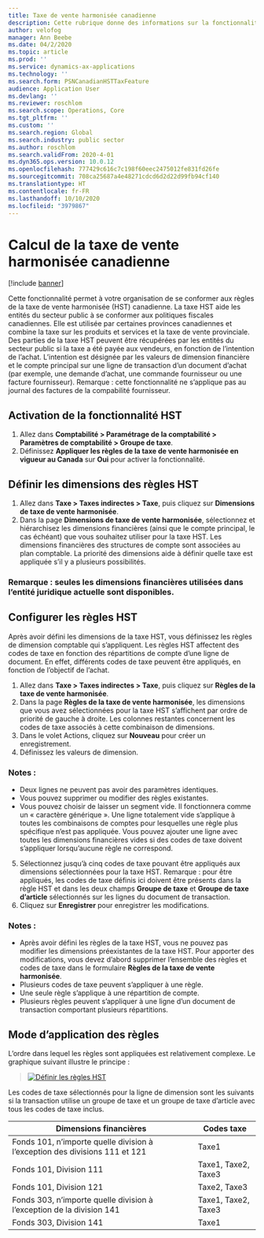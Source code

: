 ```yaml
---
title: Taxe de vente harmonisée canadienne
description: Cette rubrique donne des informations sur la fonctionnalité de prise en charge de la taxe de vente harmonisée pour le secteur public.
author: velofog
manager: Ann Beebe
ms.date: 04/2/2020
ms.topic: article
ms.prod: ''
ms.service: dynamics-ax-applications
ms.technology: ''
ms.search.form: PSNCanadianHSTTaxFeature
audience: Application User
ms.devlang: ''
ms.reviewer: roschlom
ms.search.scope: Operations, Core
ms.tgt_pltfrm: ''
ms.custom: ''
ms.search.region: Global
ms.search.industry: public sector
ms.author: roschlom
ms.search.validFrom: 2020-4-01
ms.dyn365.ops.version: 10.0.12
ms.openlocfilehash: 777429c616c7c198f60eec2475012fe831fd26fe
ms.sourcegitcommit: 708ca25687a4e48271cdcd6d2d22d99fb94cf140
ms.translationtype: HT
ms.contentlocale: fr-FR
ms.lasthandoff: 10/10/2020
ms.locfileid: "3979867"
---
```

# <a name="calculating-canadian-harmonized-sales-tax"></a>Calcul de la taxe de vente harmonisée canadienne

[!include [banner](../includes/banner.md)]

Cette fonctionnalité permet à votre organisation de se conformer aux règles de la taxe de vente harmonisée (HST) canadienne. La taxe HST aide les entités du secteur public à se conformer aux politiques fiscales canadiennes. Elle est utilisée par certaines provinces canadiennes et combine la taxe sur les produits et services et la taxe de vente provinciale.
Des parties de la taxe HST peuvent être récupérées par les entités du secteur public si la taxe a été payée aux vendeurs, en fonction de l’intention de l’achat. L’intention est désignée par les valeurs de dimension financière et le compte principal sur une ligne de transaction d’un document d’achat (par exemple, une demande d’achat, une commande fournisseur ou une facture fournisseur).
Remarque : cette fonctionnalité ne s’applique pas au journal des factures de la compabilité fournisseur.

## <a name="enabling-the-hst-feature"></a>Activation de la fonctionnalité HST

1. Allez dans **Comptabilité > Paramétrage de la comptabilité > Paramètres de comptabilité > Groupe de taxe**.
2. Définissez **Appliquer les règles de la taxe de vente harmonisée en vigueur au Canada** sur **Oui** pour activer la fonctionnalité.

## <a name="define-the-dimensions-for-hst-rules"></a>Définir les dimensions des règles HST

1. Allez dans **Taxe > Taxes indirectes > Taxe**, puis cliquez sur **Dimensions de taxe de vente harmonisée**. 
2. Dans la page **Dimensions de taxe de vente harmonisée**, sélectionnez et hiérarchisez les dimensions financières (ainsi que le compte principal, le cas échéant) que vous souhaitez utiliser pour la taxe HST. Les dimensions financières des structures de compte sont associées au plan comptable. La priorité des dimensions aide à définir quelle taxe est appliquée s’il y a plusieurs possibilités. 



### <a name="note-only-the-financial-dimensions-that-are-used-in-the-current-legal-entity-will-be-available"></a>Remarque : seules les dimensions financières utilisées dans l’entité juridique actuelle sont disponibles.

## <a name="set-up-hst-rules"></a>Configurer les règles HST

Après avoir défini les dimensions de la taxe HST, vous définissez les règles de dimension comptable qui s’appliquent. Les règles HST affectent des codes de taxe en fonction des répartitions de compte d’une ligne de document. En effet, différents codes de taxe peuvent être appliqués, en fonction de l’objectif de l’achat.
1. Allez dans **Taxe > Taxes indirectes > Taxe**, puis cliquez sur **Règles de la taxe de vente harmonisée**. 
2. Dans la page **Règles de la taxe de vente harmonisée**, les dimensions que vous avez sélectionnées pour la taxe HST s’affichent par ordre de priorité de gauche à droite. Les colonnes restantes concernent les codes de taxe associés à cette combinaison de dimensions. 
3. Dans le volet Actions, cliquez sur **Nouveau** pour créer un enregistrement.
4. Définissez les valeurs de dimension. 

### <a name="notes"></a>Notes :
- Deux lignes ne peuvent pas avoir des paramètres identiques.
- Vous pouvez supprimer ou modifier des règles existantes.
- Vous pouvez choisir de laisser un segment vide. Il fonctionnera comme un « caractère générique ». Une ligne totalement vide s’applique à toutes les combinaisons de comptes pour lesquelles une règle plus spécifique n’est pas appliquée. Vous pouvez ajouter une ligne avec toutes les dimensions financières vides si des codes de taxe doivent s’appliquer lorsqu’aucune règle ne correspond.

5. Sélectionnez jusqu’à cinq codes de taxe pouvant être appliqués aux dimensions sélectionnées pour la taxe HST. Remarque : pour être appliqués, les codes de taxe définis ici doivent être présents dans la règle HST et dans les deux champs **Groupe de taxe** et **Groupe de taxe d’article** sélectionnés sur les lignes du document de transaction. 
6. Cliquez sur **Enregistrer** pour enregistrer les modifications. 

### <a name="notes"></a>Notes :
- Après avoir défini les règles de la taxe HST, vous ne pouvez pas modifier les dimensions préexistantes de la taxe HST. Pour apporter des modifications, vous devez d’abord supprimer l’ensemble des règles et codes de taxe dans le formulaire **Règles de la taxe de vente harmonisée**.
- Plusieurs codes de taxe peuvent s’appliquer à une règle.
- Une seule règle s’applique à une répartition de compte.
- Plusieurs règles peuvent s’appliquer à une ligne d’un document de transaction comportant plusieurs répartitions.

## <a name="how-rules-are-applied"></a>Mode d’application des règles

L’ordre dans lequel les règles sont appliquées est relativement complexe. Le graphique suivant illustre le principe :

> [![Définir les règles HST](./media/define-hst-rules.png)](./media/define-hst-rules.png)

Les codes de taxe sélectionnés pour la ligne de dimension sont les suivants si la transaction utilise un groupe de taxe et un groupe de taxe d’article avec tous les codes de taxe inclus.

|Dimensions financières                     | Codes taxe|
|-----------------------------------------|-----------------|   
|Fonds 101, n’importe quelle division à l’exception des divisions 111 et 121| Taxe1            |
|   Fonds 101, Division 111                  |   Taxe1, Taxe2, Taxe3|
|   Fonds 101, Division 121                  | Taxe2, Taxe3      |
|   Fonds 303, n’importe quelle division à l’exception de la division 141         | Taxe1, Taxe2, Taxe3|
|   Fonds 303, Division 141                  | Taxe1            |

